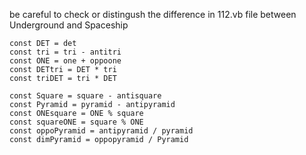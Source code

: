 be careful to check or distingush the difference in 112.vb file between Underground and Spaceship
     
    const DET = det
    const tri = tri - antitri
    const ONE = one + oppoone
    const DETtri = DET * tri
    const triDET = tri * DET

    const Square = square - antisquare
    const Pyramid = pyramid - antipyramid
    const ONEsquare = ONE % square
    const squareONE = square % ONE
    const oppoPyramid = antipyramid / pyramid
    const dimPyramid = oppopyramid / Pyramid
